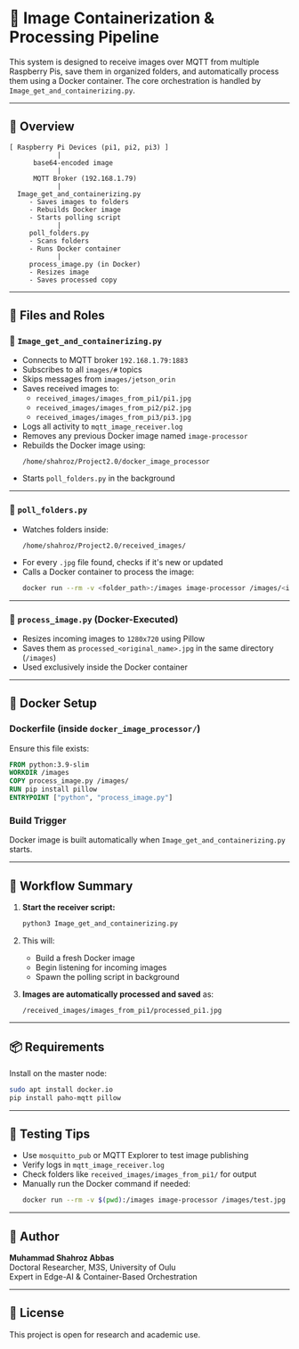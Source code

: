 

# 🐳 Image Containerization & Processing Pipeline

This system is designed to receive images over MQTT from multiple Raspberry Pis, save them in organized folders, and automatically process them using a Docker container. The core orchestration is handled by `Image_get_and_containerizing.py`.

---

## 🧠 Overview

```text
[ Raspberry Pi Devices (pi1, pi2, pi3) ]
            |
      base64-encoded image
            |
      MQTT Broker (192.168.1.79)
            |
  Image_get_and_containerizing.py
     - Saves images to folders
     - Rebuilds Docker image
     - Starts polling script
            |
     poll_folders.py
     - Scans folders
     - Runs Docker container
            |
     process_image.py (in Docker)
     - Resizes image
     - Saves processed copy
```

---

## 📁 Files and Roles

### 🔹 `Image_get_and_containerizing.py`

- Connects to MQTT broker `192.168.1.79:1883`
- Subscribes to all `images/#` topics
- Skips messages from `images/jetson_orin`
- Saves received images to:
  - `received_images/images_from_pi1/pi1.jpg`
  - `received_images/images_from_pi2/pi2.jpg`
  - `received_images/images_from_pi3/pi3.jpg`
- Logs all activity to `mqtt_image_receiver.log`
- Removes any previous Docker image named `image-processor`
- Rebuilds the Docker image using:
  ```
  /home/shahroz/Project2.0/docker_image_processor
  ```
- Starts `poll_folders.py` in the background

---

### 🔹 `poll_folders.py`

- Watches folders inside:
  ```
  /home/shahroz/Project2.0/received_images/
  ```
- For every `.jpg` file found, checks if it's new or updated
- Calls a Docker container to process the image:
  ```bash
  docker run --rm -v <folder_path>:/images image-processor /images/<image_name>
  ```

---

### 🔹 `process_image.py` (Docker-Executed)

- Resizes incoming images to `1280x720` using Pillow
- Saves them as `processed_<original_name>.jpg` in the same directory (`/images`)
- Used exclusively inside the Docker container

---

## 🐳 Docker Setup

### Dockerfile (inside `docker_image_processor/`)

Ensure this file exists:

```Dockerfile
FROM python:3.9-slim
WORKDIR /images
COPY process_image.py /images/
RUN pip install pillow
ENTRYPOINT ["python", "process_image.py"]
```

### Build Trigger

Docker image is built automatically when `Image_get_and_containerizing.py` starts.

---

## 🔄 Workflow Summary

1. **Start the receiver script:**
   ```bash
   python3 Image_get_and_containerizing.py
   ```

2. This will:
   - Build a fresh Docker image
   - Begin listening for incoming images
   - Spawn the polling script in background

3. **Images are automatically processed and saved** as:
   ```
   /received_images/images_from_pi1/processed_pi1.jpg
   ```

---

## 📦 Requirements

Install on the master node:

```bash
sudo apt install docker.io
pip install paho-mqtt pillow
```

---

## 🧪 Testing Tips

- Use `mosquitto_pub` or MQTT Explorer to test image publishing
- Verify logs in `mqtt_image_receiver.log`
- Check folders like `received_images/images_from_pi1/` for output
- Manually run the Docker command if needed:
  ```bash
  docker run --rm -v $(pwd):/images image-processor /images/test.jpg
  ```

---

## 👤 Author

**Muhammad Shahroz Abbas**  
Doctoral Researcher, M3S, University of Oulu  
Expert in Edge-AI & Container-Based Orchestration

---

## 📜 License

This project is open for research and academic use.


